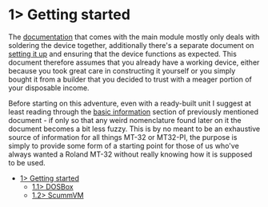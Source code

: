 # 1> Getting started
The [documentation](https://github.com/tebl/BulkyMIDI-32/tree/main/BulkyMIDI-32%20Module#bulkymidi-32-module) that comes with the main module mostly only deals with soldering the device together, additionally there's a separate document on [setting it up](https://github.com/tebl/BulkyMIDI-32/blob/main/documentation/setting_up.md) and ensuring that the device functions as expected. This document therefore assumes that you already have a working device, either because you took great care in constructing it yourself or you simply bought it from a builder that you decided to trust with a meager portion of your disposable income.

Before starting on this adventure, even with a ready-built unit I suggest at least reading through the [basic information](https://github.com/tebl/BulkyMIDI-32/blob/main/documentation/setting_it_up.md#11-basic-information) section of previously mentioned document - if only so that any weird nomenclature found later on it the document becomes a bit less fuzzy. This is by no meant to be an exhaustive source of information for all things MT-32 or MT32-PI, the purpose is simply to provide some form of a starting point for those of us who've always wanted a Roland MT-32 without really knowing how it is supposed to be used.

- [1> Getting started](#1-getting-started)
  - [1.1> DOSBox](https://github.com/tebl/BulkyMIDI-32/blob/main/documentation/getting_started_dosbox.md)
  - [1.2> ScummVM](https://github.com/tebl/BulkyMIDI-32/blob/main/documentation/getting_started_scummvm.md)
